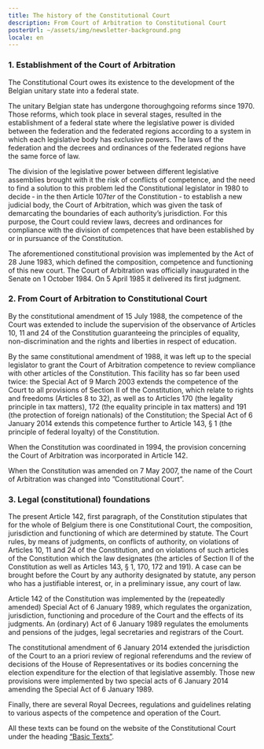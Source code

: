 ```yaml
---
title: The history of the Constitutional Court
description: From Court of Arbitration to Constitutional Court
posterUrl: ~/assets/img/newsletter-background.png
locale: en
---
```


### 1\. Establishment of the Court of Arbitration

The Constitutional Court owes its existence to the development of the Belgian unitary state into a federal state.

The unitary Belgian state has undergone thoroughgoing reforms since 1970. Those reforms, which took place in several stages, resulted in the establishment of a federal state where the legislative power is divided between the federation and the federated regions according to a system in which each legislative body has exclusive powers. The laws of the federation and the decrees and ordinances of the federated regions have the same force of law.

The division of the legislative power between different legislative assemblies brought with it the risk of conflicts of competence, and the need to find a solution to this problem led the Constitutional legislator in 1980 to decide ‑ in the then Article 107*ter* of the Constitution ‑ to establish a new judicial body, the Court of Arbitration, which was given the task of demarcating the boundaries of each authority’s jurisdiction. For this purpose, the Court could review laws, decrees and ordinances for compliance with the division of competences that have been established by or in pursuance of the Constitution.

The aforementioned constitutional provision was implemented by the Act of 28 June 1983, which defined the composition, competence and functioning of this new court. The Court of Arbitration was officially inaugurated in the Senate on 1 October 1984. On 5 April 1985 it delivered its first judgment.

### 2\. From Court of Arbitration to Constitutional Court

By the constitutional amendment of 15 July 1988, the competence of the Court was extended to include the supervision of the observance of Articles 10, 11 and 24 of the Constitution guaranteeing the principles of equality, non-discrimination and the rights and liberties in respect of education.

By the same constitutional amendment of 1988, it was left up to the special legislator to grant the Court of Arbitration competence to review compliance with other articles of the Constitution. This facility has so far been used twice: the Special Act of 9 March 2003 extends the competence of the Court to all provisions of Section II of the Constitution, which relate to rights and freedoms (Articles 8 to 32), as well as to Articles 170 (the legality principle in tax matters), 172 (the equality principle in tax matters) and 191 (the protection of foreign nationals) of the Constitution; the Special Act of 6 January 2014 extends this competence further to Article 143, § 1 (the principle of federal loyalty) of the Constitution.

When the Constitution was coordinated in 1994, the provision concerning the Court of Arbitration was incorporated in Article 142.

When the Constitution was amended on 7 May 2007, the name of the Court of Arbitration was changed into ”Constitutional&nbsp;Court”.

### 3\. Legal (constitutional) foundations

The present Article 142, first paragraph, of the Constitution stipulates that for the whole of Belgium there is one Constitutional Court, the composition, jurisdiction and functioning of which are determined by statute. The Court rules, by means of judgments, on conflicts of authority, on violations of Articles 10, 11 and 24 of the Constitution, and on violations of such articles of the Constitution which the law designates (the articles of Section II of the Constitution as well as Articles 143, § 1, 170, 172 and 191). A case can be brought before the Court by any authority designated by statute, any person who has a justifiable interest, or, in a preliminary issue, any court of law.

Article 142 of the Constitution was implemented by the (repeatedly amended) Special Act of 6 January 1989, which regulates the organization, jurisdiction, functioning and procedure of the Court and the effects of its judgments. An (ordinary) Act of 6 January 1989 regulates the emoluments and pensions of the judges, legal secretaries and registrars of the Court.

The constitutional amendment of 6 January 2014 extended the jurisdiction of the Court to an a priori review of regional referendums and the review of decisions of the House of Representatives or its bodies concerning the election expenditure for the election of that legislative assembly. Those new provisions were implemented by two special acts of 6 January 2014 amending the Special Act of 6 January 1989.

Finally, there are several Royal Decrees, regulations and guidelines relating to various aspects of the competence and operation of the Court.

All these texts can be found on the website of the Constitutional Court under the heading <a aria-label="Click to go to the basic texts page" href="/court/basic-text">“Basic Texts”</a>.
